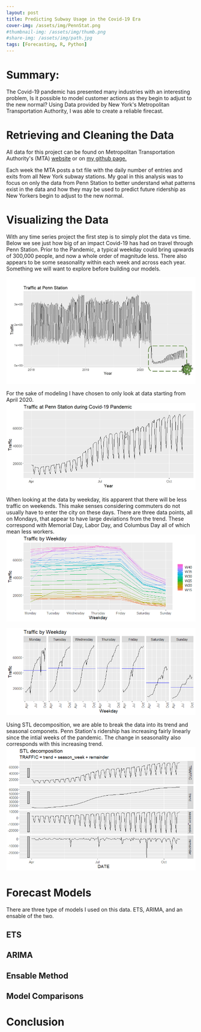 ```yaml
---
layout: post
title: Predicting Subway Usage in the Covid-19 Era
cover-img: /assets/img/PennStat.png
#thumbnail-img: /assets/img/thumb.png
#share-img: /assets/img/path.jpg
tags: [Forecasting, R, Python]
---
```


# Summary:
The Covid-19 pandemic has presented many industries with an interesting problem, Is it possible to model customer actions as they begin to adjust to the new normal? Using Data provided by New York's Metropolitan Transportation Authority, I was able to create a reliable firecast. 

# Retrieving and Cleaning the Data
All data for this project can be found on Metropolitan Transportation Authority's (MTA) [website](http://web.mta.info/developers/turnstile.html) or on [my github page.](https://github.com/ricepc/MTA_Turnstile_Data) 

Each week the MTA posts a txt file with the daily number of entries and exits from all New York subway stations. My goal in this analysis was to focus on only the data from Penn Station to better understand what patterns exist in the data and how they may be used to predict future ridership as New Yorkers begin to adjust to the new normal.



# Visualizing the Data
With any time series project the first step is to simply plot the data vs time. Below we see just how big of an impact Covid-19 has had on travel through Penn Station. Prior to the Pandemic, a typical weekday could bring upwards of 300,000 people, and now a whole order of magnitude less. There also appears to be some seasonality within each week and across each year. Something we will want to explore before building our models.  

![Time Series Data](https://github.com/ricepc/ricepc.github.io/raw/master/assets/Turnstile%20_Images/Full_TS_AutoPlot.JPG)

For the sake of modeling I have chosen to only look at data starting from April 2020.  
![Covid Time Series Data](https://github.com/ricepc/ricepc.github.io/raw/master/assets/Turnstile%20_Images/Covid_TS_Autoplot.jpeg)

When looking at the data by weekday, itis apparent that there will be less traffic on weekends. This make senses considering commuters do not usually have to enter the city on these days. There are three data points, all on Mondays, that appear to have large deviations from the trend. These correspond with Memorial Day, Labor Day, and Columbus Day all of which mean less workers.
![Covid ggseason](https://github.com/ricepc/ricepc.github.io/raw/master/assets/Turnstile%20_Images/Covid_ggseason.png)

![Covid ssubseries](https://github.com/ricepc/ricepc.github.io/raw/master/assets/Turnstile%20_Images/covid_ggsubseries.png)

Using STL decomposition, we are able to break the data into its trend and seasonal componets. Penn Station's ridership has increasing fairly linearly since the intial weeks of the pandemic. The change in seasonality also corresponds with this increasing trend.
![Covid Decomp](https://github.com/ricepc/ricepc.github.io/raw/master/assets/Turnstile%20_Images/STL_Decomp.png)

# Forecast Models
There are three type of models I used on this data. ETS, ARIMA, and an ensable of the two. 

## ETS
## ARIMA
## Ensable Method
## Model Comparisons

# Conclusion
